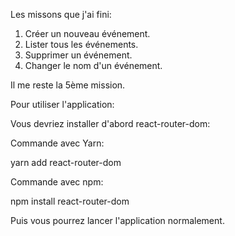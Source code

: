 Les missons que j'ai fini:
1. Créer un nouveau événement.
2. Lister tous les événements.
3. Supprimer un événement.
4. Changer le nom d'un événement.

Il me reste la 5ème mission.

Pour utiliser l'application:

Vous devriez installer d'abord react-router-dom:

Commande avec Yarn:

yarn add react-router-dom

Commande avec npm:

npm install react-router-dom

Puis vous pourrez lancer l'application normalement.
